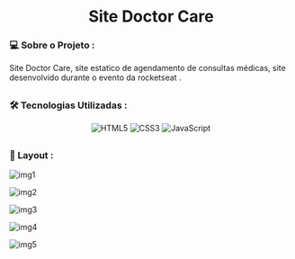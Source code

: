 <h1 align="center">Site Doctor Care</h1>

<h3> 
💻 Sobre o Projeto :
</h3>

<p>Site Doctor Care, site estatico de agendamento de consultas médicas, site desenvolvido durante o evento da rocketseat .</p>

## <h3>🛠️ Tecnologias Utilizadas :</h3>
<div align="center">
  <img alt="HTML5" src="https://img.shields.io/badge/HTML5-E34F26?style=for-the-badge&logo=html5&logoColor=white">
  <img alt="CSS3" src="https://img.shields.io/badge/CSS3-1572B6?style=for-the-badge&logo=css3&logoColor=white">
  <img alt="JavaScript" src="https://img.shields.io/badge/JavaScript-F7DF1E?style=for-the-badge&logo=javascript&logoColor=black">
</div>

## <h3>🎨 Layout :</h3>

![img1](https://user-images.githubusercontent.com/90114136/175576757-23048c7c-3fe5-4642-a7a1-208f0c9df266.JPG)

![img2](https://user-images.githubusercontent.com/90114136/175576800-e5ead319-93c4-4af9-b360-06e80bb44d37.JPG)

![img3](https://user-images.githubusercontent.com/90114136/175576794-f82a40dc-496e-46aa-a2d0-12269418f16c.JPG)

![img4](https://user-images.githubusercontent.com/90114136/175576803-81fa948a-9e99-4666-9d05-ff4f3c3ee230.JPG)

![img5](https://user-images.githubusercontent.com/90114136/175576802-dedd10f5-6be5-49dd-bbc9-ed01666c1527.JPG)

 
